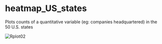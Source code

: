 # heatmap_US_states
Plots counts of a quantitative variable (eg: companies headquartered) in the 50 U.S. states 

![Rplot02](https://user-images.githubusercontent.com/45283602/140795414-b15bba0d-4736-4a8a-8ac9-a798c8eab189.jpeg)
